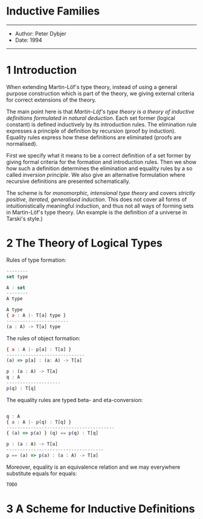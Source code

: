 # Inductive Families

------
- Author: Peter Dybjer
- Date: 1994
------

# 1 Introduction

When extending Martin-Löf's type theory,
instead of using a general purpose construction which is part of the theory,
we giving external criteria for correct extensions of the theory.

The main point here is that *Martin-Löf's type theory
is a theory of inductive definitions formulated in natural deduction*.
Each set former (logical constant) is defined inductively by its introduction rules.
The elimination rule expresses a principle of definition by recursion (proof by induction).
Equality rules express how these definitions are eliminated (proofs are normalised).

First we specify what it means to be a correct definition of a set former
by giving formal criteria for the formation and introduction rules.
Then we show how such a definition determines the elimination and equality rules
by a so called *inversion principle*. We also give an alternative formulation where recursive
definitions are presented schematically.

The scheme is for *monomorphic, intensional type theory*
and covers *strictly positive, iterated, generalised induction*.
This does not cover all forms of intuitionistically meaningful induction,
and thus not all ways of forming sets in Martin-Löf's type theory.
(An example is the definition of a universe in Tarski's style.)

# 2 The Theory of Logical Types

Rules of type formation:

``` js
--------
set type

A : set
--------
A type

A type
{ a : A |- T[a] type }
-----------------------
(a : A) -> T[a] type
```
The rules of object formation:

``` js
{ a : A |- p[a] : T[a] }
-----------------------------
(a) => p[a] : (a: A) -> T[a]

p : (a : A) -> T[a]
q : A
--------------------
p(q) : T[q]
```

The equality rules are typed beta- and eta-conversion:

``` js

q : A
{ a : A |- p(q) : T[q] }
----------------------------------------
{ (a) => p(a) } (q) == p(q) : T[q]

p : (a : A) -> T[a]
------------------------------------
p == (a) => p(a) : (a : A) -> T[a]
```

Moreover, equality is an equivalence relation
and we may everywhere substitute equals for equals:

``` js
TODO
```

# 3 A Scheme for Inductive Definitions
